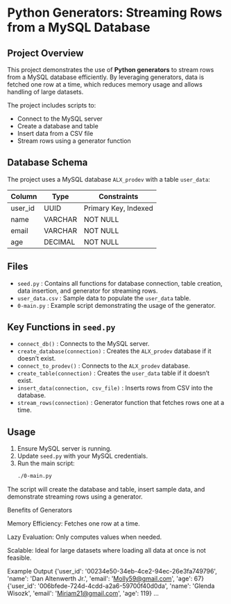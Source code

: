 # Python Generators: Streaming Rows from a MySQL Database

## Project Overview
This project demonstrates the use of **Python generators** to stream rows from a MySQL database efficiently. By leveraging generators, data is fetched one row at a time, which reduces memory usage and allows handling of large datasets.

The project includes scripts to:
- Connect to the MySQL server
- Create a database and table
- Insert data from a CSV file
- Stream rows using a generator function

## Database Schema
The project uses a MySQL database `ALX_prodev` with a table `user_data`:

| Column   | Type    | Constraints                     |
|----------|---------|--------------------------------|
| user_id  | UUID    | Primary Key, Indexed           |
| name     | VARCHAR | NOT NULL                       |
| email    | VARCHAR | NOT NULL                       |
| age      | DECIMAL | NOT NULL                       |

## Files
- `seed.py` : Contains all functions for database connection, table creation, data insertion, and generator for streaming rows.
- `user_data.csv` : Sample data to populate the `user_data` table.
- `0-main.py` : Example script demonstrating the usage of the generator.

## Key Functions in `seed.py`
- `connect_db()` : Connects to the MySQL server.
- `create_database(connection)` : Creates the `ALX_prodev` database if it doesn’t exist.
- `connect_to_prodev()` : Connects to the `ALX_prodev` database.
- `create_table(connection)` : Creates the `user_data` table if it doesn’t exist.
- `insert_data(connection, csv_file)` : Inserts rows from CSV into the database.
- `stream_rows(connection)` : Generator function that fetches rows one at a time.

## Usage
1. Ensure MySQL server is running.
2. Update `seed.py` with your MySQL credentials.
3. Run the main script:
   ```bash
   ./0-main.py
The script will create the database and table, insert sample data, and demonstrate streaming rows using a generator.

Benefits of Generators

Memory Efficiency: Fetches one row at a time.

Lazy Evaluation: Only computes values when needed.

Scalable: Ideal for large datasets where loading all data at once is not feasible.

Example Output
{'user_id': '00234e50-34eb-4ce2-94ec-26e3fa749796', 'name': 'Dan Altenwerth Jr.', 'email': 'Molly59@gmail.com', 'age': 67}
{'user_id': '006bfede-724d-4cdd-a2a6-59700f40d0da', 'name': 'Glenda Wisozk', 'email': 'Miriam21@gmail.com', 'age': 119}
...
